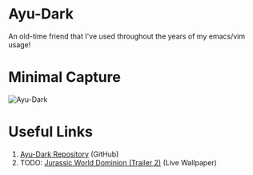 # Ayu-Dark
An old-time friend that I've used throughout the years of my emacs/vim usage!

# Minimal Capture
![Ayu-Dark](../../../.assets/themes/ayu-dark.png)

# Useful Links
1. [Ayu-Dark Repository](https://github.com/catppuccin/catppuccin) (GitHub)
2. TODO: [Jurassic World Dominion (Trailer 2)](https://www.youtube.com/watch?v=k-RY-1UPFgQ) (Live Wallpaper)
